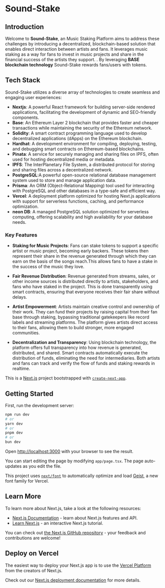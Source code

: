 # Sound-Stake

## Introduction

Welcome to **Sound-Stake**, an Music Staking Platform aims to address these challenges by introducing a decentralized, blockchain-based solution that enables direct interaction between artists and fans. It leverages music staking as a way for fans to invest in music projects and share in the financial success of the artists they support. 
. By leveraging **BASE blockchain technology** Sound-Stake rewards fans/users with tokens.


## Tech Stack

Sound-Stake utilizes a diverse array of technologies to create seamless and engaging user experiences:

- **Nextjs**: A powerful React framework for building server-side rendered applications, facilitating the development of dynamic and SEO-friendly components.
- **Base**: An Ethereum Layer 2 blockchain that provides faster and cheaper transactions while maintaining the security of the Ethereum network.
- **Solidity**: A smart contract programming language used to develop decentralized applications (dApps) on the Ethereum blockchain.
- **Hardhat**: A development environment for compiling, deploying, testing, and debugging smart contracts on Ethereum-based blockchains.
- **Pinata**:  A service for securely managing and sharing files on IPFS, often used for hosting decentralized media or metadata.
- **IPFS**: The InterPlanetary File System, a distributed protocol for storing and sharing files across a decentralized network.
- **PostgreSQL**:A powerful open-source relational database management system used to store and manage application data.
- **Prisma**: An ORM (Object-Relational Mapping) tool used for interacting with PostgreSQL and other databases in a type-safe and efficient way.
- **Vercel**:  A deployment platform optimized for hosting Next.js applications with support for serverless functions, caching, and performance optimization.
- **neon DB**: A managed PostgreSQL solution optimized for serverless computing, offering scalability and high availability for your database needs.


### Key Features

- **Staking for Music Projects**: Fans can stake tokens to support a specific artist or music project, becoming early backers. These tokens then represent their share in the revenue generated through which they can earn on the basis of the songs reach.This allows fans to have a stake in the success of the music they love.

- **Fair Revenue Distribution**: Revenue generated from streams, sales, or other income sources is distributed directly to artists, stakeholders, and fans who have staked in the project. This is done transparently using smart contracts, ensuring that everyone receives their fair share without delays.

- **Artist Empowerment**: Artists maintain creative control and ownership of their work. They can fund their projects by raising capital from their fan base through staking, bypassing traditional gatekeepers like record labels and streaming platforms.
The platform gives artists direct access to their fans, allowing them to build stronger, more engaged communities.

- **Decentralization and Transparency**: Using blockchain technology, the platform offers full transparency into how revenue is generated, distributed, and shared. Smart contracts automatically execute the distribution of funds, eliminating the need for intermediaries.
Both artists and fans can track and verify the flow of funds and staking rewards in realtime.





This is a [Next.js](https://nextjs.org) project bootstrapped with [`create-next-app`](https://nextjs.org/docs/app/api-reference/cli/create-next-app).

## Getting Started

First, run the development server:

```bash
npm run dev
# or
yarn dev
# or
pnpm dev
# or
bun dev
```

Open [http://localhost:3000](http://localhost:3000) with your browser to see the result.

You can start editing the page by modifying `app/page.tsx`. The page auto-updates as you edit the file.

This project uses [`next/font`](https://nextjs.org/docs/app/building-your-application/optimizing/fonts) to automatically optimize and load [Geist](https://vercel.com/font), a new font family for Vercel.

## Learn More

To learn more about Next.js, take a look at the following resources:

- [Next.js Documentation](https://nextjs.org/docs) - learn about Next.js features and API.
- [Learn Next.js](https://nextjs.org/learn) - an interactive Next.js tutorial.

You can check out [the Next.js GitHub repository](https://github.com/vercel/next.js) - your feedback and contributions are welcome!

## Deploy on Vercel

The easiest way to deploy your Next.js app is to use the [Vercel Platform](https://vercel.com/new?utm_medium=default-template&filter=next.js&utm_source=create-next-app&utm_campaign=create-next-app-readme) from the creators of Next.js.

Check out our [Next.js deployment documentation](https://nextjs.org/docs/app/building-your-application/deploying) for more details.

